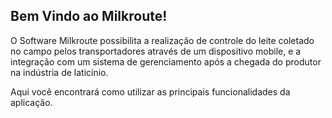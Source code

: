 ## Bem Vindo ao Milkroute!

O Software Milkroute possibilita a realização de controle do leite coletado no campo pelos transportadores através de um dispositivo mobile, e a integração com um sistema de gerenciamento após a chegada do produtor na indústria de laticínio.

Aqui você encontrará como utilizar as principais funcionalidades da aplicação.

